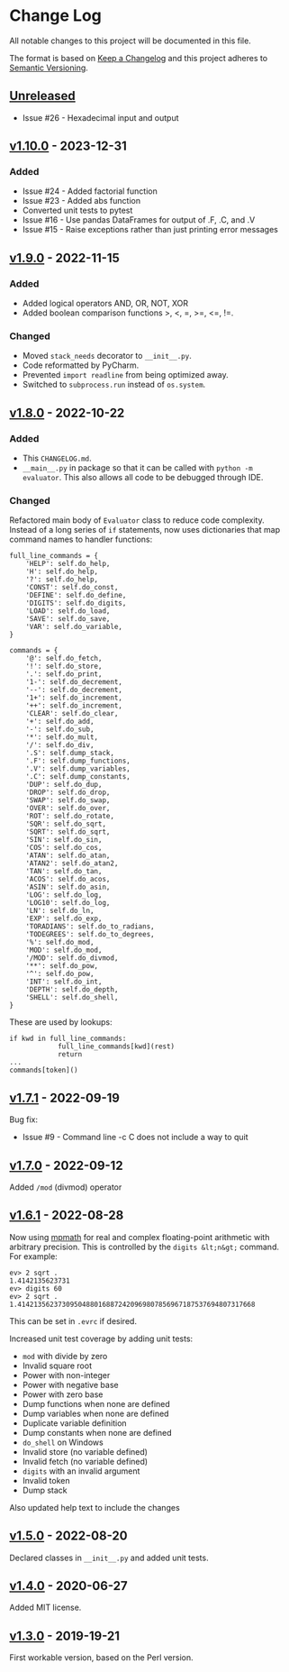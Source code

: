 # Change Log

All notable changes to this project will be documented in this file.

The format is based on [Keep a Changelog](http://keepachangelog.com/)
and this project adheres to [Semantic Versioning](http://semver.org/).

## [Unreleased]
- Issue #26 - Hexadecimal input and output

## [v1.10.0] - 2023-12-31

### Added 
- Issue #24 - Added factorial function
- Issue #23 - Added abs function
- Converted unit tests to pytest
- Issue #16 - Use pandas DataFrames for output of .F, .C, and .V
- Issue #15 - Raise exceptions rather than just printing error messages

## [v1.9.0] - 2022-11-15

### Added
- Added logical operators AND, OR, NOT, XOR
- Added boolean comparison functions >, <, =, >=, <=, !=.

### Changed
- Moved `stack_needs` decorator to `__init__.py`.
- Code reformatted by PyCharm.
- Prevented `import readline` from being optimized away.
- Switched to `subprocess.run` instead of `os.system`.

## [v1.8.0] - 2022-10-22

### Added

- This `CHANGELOG.md`.
- `__main__.py` in package so that it can be called with `python -m evaluator`.  This
also allows all code to be debugged through IDE.

### Changed

Refactored main body of `Evaluator` class to reduce code complexity.
Instead of a long series of `if` statements, now uses dictionaries
that map command names to handler functions:

```
full_line_commands = {
    'HELP': self.do_help,
    'H': self.do_help,
    '?': self.do_help,
    'CONST': self.do_const,
    'DEFINE': self.do_define,
    'DIGITS': self.do_digits,
    'LOAD': self.do_load,
    'SAVE': self.do_save,
    'VAR': self.do_variable,
}

commands = {
    '@': self.do_fetch,
    '!': self.do_store,
    '.': self.do_print,
    '1-': self.do_decrement,
    '--': self.do_decrement,
    '1+': self.do_increment,
    '++': self.do_increment,
    'CLEAR': self.do_clear,
    '+': self.do_add,
    '-': self.do_sub,
    '*': self.do_mult,
    '/': self.do_div,
    '.S': self.dump_stack,
    '.F': self.dump_functions,
    '.V': self.dump_variables,
    '.C': self.dump_constants,
    'DUP': self.do_dup,
    'DROP': self.do_drop,
    'SWAP': self.do_swap,
    'OVER': self.do_over,
    'ROT': self.do_rotate,
    'SQR': self.do_sqrt,
    'SQRT': self.do_sqrt,
    'SIN': self.do_sin,
    'COS': self.do_cos,
    'ATAN': self.do_atan,
    'ATAN2': self.do_atan2,
    'TAN': self.do_tan,
    'ACOS': self.do_acos,
    'ASIN': self.do_asin,
    'LOG': self.do_log,
    'LOG10': self.do_log,
    'LN': self.do_ln,
    'EXP': self.do_exp,
    'TORADIANS': self.do_to_radians,
    'TODEGREES': self.do_to_degrees,
    '%': self.do_mod,
    'MOD': self.do_mod,
    '/MOD': self.do_divmod,
    '**': self.do_pow,
    '^': self.do_pow,
    'INT': self.do_int,
    'DEPTH': self.do_depth,
    'SHELL': self.do_shell,
}
```

These are used by lookups:

```
if kwd in full_line_commands:
            full_line_commands[kwd](rest)
            return
...
commands[token]()
```

## [v1.7.1] - 2022-09-19

Bug fix:

- Issue #9 - Command line -c C does not include a way to quit

## [v1.7.0] - 2022-09-12

Added `/mod` (divmod) operator

## [v1.6.1] - 2022-08-28

Now using [mpmath](https://mpmath.org/) for real and complex floating-point arithmetic
with arbitrary precision. This is controlled by the `digits &lt;n&gt;` command.
For example:

```
ev> 2 sqrt .
1.4142135623731
ev> digits 60
ev> 2 sqrt .
1.41421356237309504880168872420969807856967187537694807317668
```

This can be set in `.evrc` if desired.

Increased unit test coverage by adding unit tests:

- `mod` with divide by zero
- Invalid square root
- Power with non-integer
- Power with negative base
- Power with zero base
- Dump functions when none are defined
- Dump variables when none are defined
- Duplicate variable definition
- Dump constants when none are defined
- `do_shell` on Windows
- Invalid store (no variable defined)
- Invalid fetch (no variable defined)
- `digits` with an invalid argument
- Invalid token
- Dump stack

Also updated help text to include the changes

## [v1.5.0] - 2022-08-20

Declared classes in `__init__.py` and added unit tests.

## [v1.4.0] - 2020-06-27

Added MIT license.

## [v1.3.0] - 2019-19-21

First workable version, based on the Perl version.

[Unreleased]: https://github.com/philhanna/RPNCalculator/compare/v1.10.0..HEAD
[v1.10.0]: https://github.com/philhanna/RPNCalculator/compare/v1.9.0..v1.10.0
[v1.9.0]: https://github.com/philhanna/RPNCalculator/compare/v1.8.0..v1.9.0
[v1.8.0]: https://github.com/philhanna/RPNCalculator/compare/v1.7.v1..1.8.0
[v1.7.1]: https://github.com/philhanna/RPNCalculator/compare/v1.7.0..v1.7.1
[v1.7.0]: https://github.com/philhanna/RPNCalculator/compare/v1.6.v1..1.7.0
[v1.6.1]: https://github.com/philhanna/RPNCalculator/compare/v1.5.0..v1.6.1
[v1.5.0]: https://github.com/philhanna/RPNCalculator/compare/v1.4.0..v1.5.0
[v1.4.0]: https://github.com/philhanna/RPNCalculator/compare/v1.3.0..v1.4.0
[v1.3.0]: https://github.com/philhanna/RPNCalculator/compare/81bb24..v1.3.0
